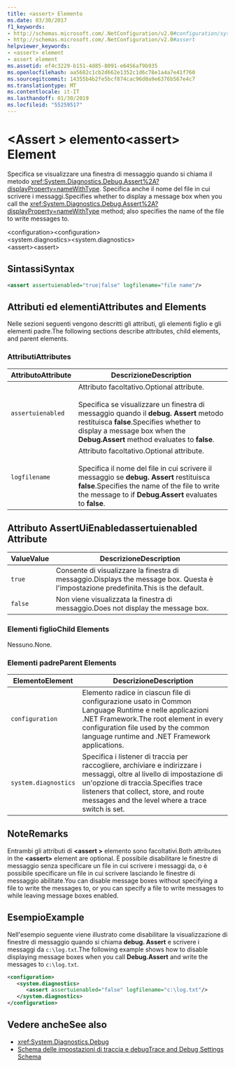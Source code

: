 ```yaml
---
title: <assert> Elemento
ms.date: 03/30/2017
f1_keywords:
- http://schemas.microsoft.com/.NetConfiguration/v2.0#configuration/system.diagnostics/assert
- http://schemas.microsoft.com/.NetConfiguration/v2.0#assert
helpviewer_keywords:
- <assert> element
- assert element
ms.assetid: ef4c3229-b151-4d85-8091-e6456af9b935
ms.openlocfilehash: aa5682c1cb2d662e1352c1d6c78e1a4a7e41f760
ms.sourcegitcommit: 14355b4b2fe5bcf874cac96d0a9e6376b567e4c7
ms.translationtype: MT
ms.contentlocale: it-IT
ms.lasthandoff: 01/30/2019
ms.locfileid: "55259517"
---
```

# <a name="assert-element"></a><span data-ttu-id="f70a5-102">\<Assert > elemento</span><span class="sxs-lookup"><span data-stu-id="f70a5-102">\<assert> Element</span></span>
<span data-ttu-id="f70a5-103">Specifica se visualizzare una finestra di messaggio quando si chiama il metodo <xref:System.Diagnostics.Debug.Assert%2A?displayProperty=nameWithType>. Specifica anche il nome del file in cui scrivere i messaggi.</span><span class="sxs-lookup"><span data-stu-id="f70a5-103">Specifies whether to display a message box when you call the <xref:System.Diagnostics.Debug.Assert%2A?displayProperty=nameWithType> method; also specifies the name of the file to write messages to.</span></span>  
  
 <span data-ttu-id="f70a5-104">\<configuration></span><span class="sxs-lookup"><span data-stu-id="f70a5-104">\<configuration></span></span>  
<span data-ttu-id="f70a5-105">\<system.diagnostics></span><span class="sxs-lookup"><span data-stu-id="f70a5-105">\<system.diagnostics></span></span>  
<span data-ttu-id="f70a5-106">\<assert></span><span class="sxs-lookup"><span data-stu-id="f70a5-106">\<assert></span></span>  
  
## <a name="syntax"></a><span data-ttu-id="f70a5-107">Sintassi</span><span class="sxs-lookup"><span data-stu-id="f70a5-107">Syntax</span></span>  
  
```xml  
<assert assertuienabled="true|false" logfilename="file name"/>  
```  
  
## <a name="attributes-and-elements"></a><span data-ttu-id="f70a5-108">Attributi ed elementi</span><span class="sxs-lookup"><span data-stu-id="f70a5-108">Attributes and Elements</span></span>  
 <span data-ttu-id="f70a5-109">Nelle sezioni seguenti vengono descritti gli attributi, gli elementi figlio e gli elementi padre.</span><span class="sxs-lookup"><span data-stu-id="f70a5-109">The following sections describe attributes, child elements, and parent elements.</span></span>  
  
### <a name="attributes"></a><span data-ttu-id="f70a5-110">Attributi</span><span class="sxs-lookup"><span data-stu-id="f70a5-110">Attributes</span></span>  
  
|<span data-ttu-id="f70a5-111">Attributo</span><span class="sxs-lookup"><span data-stu-id="f70a5-111">Attribute</span></span>|<span data-ttu-id="f70a5-112">Descrizione</span><span class="sxs-lookup"><span data-stu-id="f70a5-112">Description</span></span>|  
|---------------|-----------------|  
|`assertuienabled`|<span data-ttu-id="f70a5-113">Attributo facoltativo.</span><span class="sxs-lookup"><span data-stu-id="f70a5-113">Optional attribute.</span></span><br /><br /> <span data-ttu-id="f70a5-114">Specifica se visualizzare un finestra di messaggio quando il **debug. Assert** metodo restituisca **false**.</span><span class="sxs-lookup"><span data-stu-id="f70a5-114">Specifies whether to display a message box when the **Debug.Assert** method evaluates to **false**.</span></span>|  
|`logfilename`|<span data-ttu-id="f70a5-115">Attributo facoltativo.</span><span class="sxs-lookup"><span data-stu-id="f70a5-115">Optional attribute.</span></span><br /><br /> <span data-ttu-id="f70a5-116">Specifica il nome del file in cui scrivere il messaggio se **debug. Assert** restituisca **false**.</span><span class="sxs-lookup"><span data-stu-id="f70a5-116">Specifies the name of the file to write the message to if **Debug.Assert** evaluates to **false**.</span></span>|  
  
## <a name="assertuienabled-attribute"></a><span data-ttu-id="f70a5-117">Attributo AssertUiEnabled</span><span class="sxs-lookup"><span data-stu-id="f70a5-117">assertuienabled Attribute</span></span>  
  
|<span data-ttu-id="f70a5-118">Value</span><span class="sxs-lookup"><span data-stu-id="f70a5-118">Value</span></span>|<span data-ttu-id="f70a5-119">Descrizione</span><span class="sxs-lookup"><span data-stu-id="f70a5-119">Description</span></span>|  
|-----------|-----------------|  
|`true`|<span data-ttu-id="f70a5-120">Consente di visualizzare la finestra di messaggio.</span><span class="sxs-lookup"><span data-stu-id="f70a5-120">Displays the message box.</span></span> <span data-ttu-id="f70a5-121">Questa è l'impostazione predefinita.</span><span class="sxs-lookup"><span data-stu-id="f70a5-121">This is the default.</span></span>|  
|`false`|<span data-ttu-id="f70a5-122">Non viene visualizzata la finestra di messaggio.</span><span class="sxs-lookup"><span data-stu-id="f70a5-122">Does not display the message box.</span></span>|  
  
### <a name="child-elements"></a><span data-ttu-id="f70a5-123">Elementi figlio</span><span class="sxs-lookup"><span data-stu-id="f70a5-123">Child Elements</span></span>  
 <span data-ttu-id="f70a5-124">Nessuno.</span><span class="sxs-lookup"><span data-stu-id="f70a5-124">None.</span></span>  
  
### <a name="parent-elements"></a><span data-ttu-id="f70a5-125">Elementi padre</span><span class="sxs-lookup"><span data-stu-id="f70a5-125">Parent Elements</span></span>  
  
|<span data-ttu-id="f70a5-126">Elemento</span><span class="sxs-lookup"><span data-stu-id="f70a5-126">Element</span></span>|<span data-ttu-id="f70a5-127">Descrizione</span><span class="sxs-lookup"><span data-stu-id="f70a5-127">Description</span></span>|  
|-------------|-----------------|  
|`configuration`|<span data-ttu-id="f70a5-128">Elemento radice in ciascun file di configurazione usato in Common Language Runtime e nelle applicazioni .NET Framework.</span><span class="sxs-lookup"><span data-stu-id="f70a5-128">The root element in every configuration file used by the common language runtime and .NET Framework applications.</span></span>|  
|`system.diagnostics`|<span data-ttu-id="f70a5-129">Specifica i listener di traccia per raccogliere, archiviare e indirizzare i messaggi, oltre al livello di impostazione di un'opzione di traccia.</span><span class="sxs-lookup"><span data-stu-id="f70a5-129">Specifies trace listeners that collect, store, and route messages and the level where a trace switch is set.</span></span>|  
  
## <a name="remarks"></a><span data-ttu-id="f70a5-130">Note</span><span class="sxs-lookup"><span data-stu-id="f70a5-130">Remarks</span></span>  
 <span data-ttu-id="f70a5-131">Entrambi gli attributi di  **\<assert >** elemento sono facoltativi.</span><span class="sxs-lookup"><span data-stu-id="f70a5-131">Both attributes in the **\<assert>** element are optional.</span></span> <span data-ttu-id="f70a5-132">È possibile disabilitare le finestre di messaggio senza specificare un file in cui scrivere i messaggi da, o è possibile specificare un file in cui scrivere lasciando le finestre di messaggio abilitate.</span><span class="sxs-lookup"><span data-stu-id="f70a5-132">You can disable message boxes without specifying a file to write the messages to, or you can specify a file to write messages to while leaving message boxes enabled.</span></span>  
  
## <a name="example"></a><span data-ttu-id="f70a5-133">Esempio</span><span class="sxs-lookup"><span data-stu-id="f70a5-133">Example</span></span>  
 <span data-ttu-id="f70a5-134">Nell'esempio seguente viene illustrato come disabilitare la visualizzazione di finestre di messaggio quando si chiama **debug. Assert** e scrivere i messaggi da `c:\log.txt`.</span><span class="sxs-lookup"><span data-stu-id="f70a5-134">The following example shows how to disable displaying message boxes when you call **Debug.Assert** and write the messages to `c:\log.txt`.</span></span>  
  
```xml  
<configuration>  
   <system.diagnostics>  
      <assert assertuienabled="false" logfilename="c:\log.txt"/>  
   </system.diagnostics>  
</configuration>  
```  
  
## <a name="see-also"></a><span data-ttu-id="f70a5-135">Vedere anche</span><span class="sxs-lookup"><span data-stu-id="f70a5-135">See also</span></span>
- <xref:System.Diagnostics.Debug>
- [<span data-ttu-id="f70a5-136">Schema delle impostazioni di traccia e debug</span><span class="sxs-lookup"><span data-stu-id="f70a5-136">Trace and Debug Settings Schema</span></span>](../../../../../docs/framework/configure-apps/file-schema/trace-debug/index.md)
